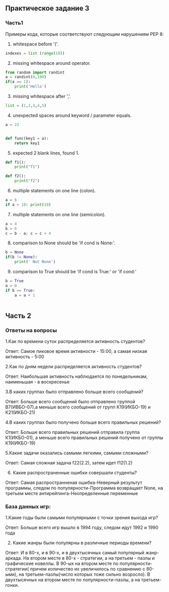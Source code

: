 ## Практическое задание 3
### Часть1
Примеры кода, которые соответствуют следующим нарушениям PEP 8:

1. whitespace before '('.


```python
indexes = list (range(10))
```

2. missing whitespace around operator.


```python
from random import randint
a = randint(0,100)
if(a == 1):
    print('Hello')

```

3. missing whitespace after ','.


```python
list = (1,2,3,4,5)
```

4. unexpected spaces around keyword / parameter equals.


```python
a = 23


def func(key1 = a):
    return key1    
```

5. expected 2 blank lines, found 1.


```python
def f1():
    print("f1")

def f2():
    print("f2")

```

6. multiple statements on one line (colon).


```python
a = 6
if a > 18: print(10)

```

7. multiple statements on one line (semicolon).


```python
a = 4
b = 6
c = b - a; c = c + 4

```

8. comparison to None should be 'if cond is None:'.


```python
b = None
if(b != None):
    print(' Not None')

```

9. comparison to True should be 'if cond is True:' or 'if cond:'


```python
b = True
a = 0
if b == True:
    a = a + 1
    
```

## Часть 2
### Ответы на вопросы

1.Как по времени суток распределяется активность студентов? 


Ответ: Самое пиковое время активности - 15:00, а самая низкая активность - 5:00

2.Как по дням недели распределяется активность студентов?

Ответ: Наибольшая активность наблюдается по понедельникам, наименьшая - в воскресенье

3.В каких группах было отправлено больше всего сообщений?

Ответ: Больше всего сообщений было отправлено группой В7(ИВБО-07),а меньше всего сообщений от групп К19(ИКБО-19) и К21(ИКБО-21)

4.В каких группах было получено больше всего правильных решений?

Ответ: Больше всего правильных решений отправила группа К1(ИКБО-01), а меньше всего правильных решений получено от группы К19(ИКБО-19)

5.Какие задачи оказались самыми легкими, самыми сложными?

Ответ: Самая сложная задача f22(2.2), затем идет f12(1.2)

6. Какие распространенные ошибки совершали студенты?

Ответ: Самая распространненая ошибка-Неверный результут программы, следом по популярности-Программа возвращает None, на третьем месте антирейтинга-Неопределенные переменные

### База данных игр:

1.Какие годы были самыми популярными с точки зрения выхода игр?

Ответ: Больше всего игр вышло в 1994 году, следом идут 1992 и 1990 года

2. Какие жанры были популярны в различные периоды времени?

Ответ: И в 80-x, и в 90-х, и в двухтысячных самый популярный жанр-аркада. На втором месте в 80-x - стратегии, а на третьем - пазлы и графические новеллы.
В 90-ых на втором месте по популярности- стратегии( причем количество их увеличилось по сравнению с 80-ыми), на третьем-пазлы(число которых тоже сильно возросло).
В двухтысячных на втором месте по популярности-пазлы, а на третьем-гонки.


```python

```
